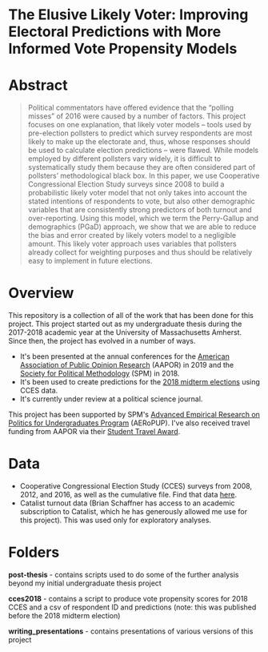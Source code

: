 # The Elusive Likely Voter: Improving Electoral Predictions with More Informed Vote Propensity Models

# Abstract

 > Political commentators have offered evidence that the “polling misses” of 2016 were caused by a number of factors. This project focuses on one explanation, that likely voter models – tools used by pre-election pollsters to predict which survey respondents are most likely to make up the electorate and, thus, whose responses should be used to calculate election predictions – were flawed. While models employed by different pollsters vary widely, it is difficult to systematically study them because they are often considered part of pollsters’ methodological black box. In this paper, we use Cooperative Congressional Election Study surveys since 2008 to build a probabilistic likely voter model that not only takes into account the stated intentions of respondents to vote, but also other demographic variables that are consistently strong predictors of both turnout and over-reporting. Using this model, which we term the Perry-Gallup and demographics (PGaD) approach, we show that we are able to reduce the bias and error created by likely voters model to a negligible amount. This likely voter approach uses variables that pollsters already collect for weighting purposes and thus should be relatively easy to implement in future elections.
 
 
# Overview

This repository is a collection of all of the work that has been done for this project. This project started out as my undergraduate thesis during the 2017-2018 academic year at the University of Massachusetts Amherst. Since then, the project has evolved in a number of ways. 

* It's been presented at the annual conferences for the [American Association of Public Opinion Research](https://aapor.secure-platform.com/a/solicitations/10/sessiongallery/129/application/2280) (AAPOR) in 2019 and the [Society for Political Methodology](https://www.cambridge.org/core/membership/spm/about-us/awards/advanced-empirical-research-on-politics-for-undergraduates-program-aeropup) (SPM) in 2018.
* It's been used to create predictions for the [2018 midterm elections](https://www.washingtonpost.com/news/monkey-cage/wp/2018/11/10/these-5-charts-explain-who-voted-how-in-the-2018-midterm-election/?noredirect=on&utm_term=.85aefbdf179f) using CCES data.
* It's currently under review at a political science journal.

This project has been supported by SPM's [Advanced Empirical Research on Politics for Undergraduates Program](https://www.cambridge.org/core/membership/spm/about-us/awards/advanced-empirical-research-on-politics-for-undergraduates-program-aeropup) (AERoPUP). I've also received travel funding from AAPOR via their [Student Travel Award](https://www.aapor.org/Conference-Events/Awards/Award-Winners.aspx).


# Data

* Cooperative Congressional Election Study (CCES) surveys from 2008, 2012, and 2016, as well as the cumulative file. Find that data [here](https://cces.gov.harvard.edu/).
* Catalist turnout data (Brian Schaffner has access to an academic subscription to Catalist, which he has generously allowed me use for this project). This was used only for exploratory analyses.


# Folders

**post-thesis** - contains scripts used to do some of the further analysis beyond my initial undergraduate thesis project

**cces2018** - contains a script to produce vote propensity scores for 2018 CCES and a csv of respondent ID and predictions (note: this was published before the 2018 midterm election)

**writing_presentations** - contains presentations of various versions of this project

